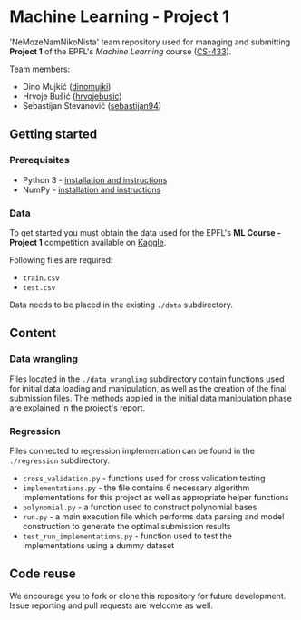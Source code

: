 # Machine Learning - Project 1

'NeMozeNamNikoNista' team repository used for managing and submitting **Project 1** of the EPFL's *Machine Learning* course ([CS-433](https://mlo.epfl.ch/page-146520.html)).

Team members:
* Dino Mujkić ([dinomujki](https://github.com/dinomujki))
* Hrvoje Bušić ([hrvojebusic](https://github.com/hrvojebusic))
* Sebastijan Stevanović ([sebastijan94](https://github.com/sebastijan94))

## Getting started

### Prerequisites

* Python 3 - [installation and instructions](https://www.python.org/downloads/)
* NumPy - [installation and instructions](https://docs.scipy.org/doc/numpy-1.10.1/user/install.html)

### Data

To get started you must obtain the data used for the EPFL's **ML Course - Project 1** competition available on [Kaggle](https://www.kaggle.com/c/epfml-higgs/data).

Following files are required:
* ```train.csv```
* ```test.csv```

Data needs to be placed in the existing ```./data``` subdirectory.

## Content

### Data wrangling

Files located in the ```./data_wrangling``` subdirectory contain functions used for initial data loading and manipulation, as well as the creation of the final submission files. The methods applied in the initial data manipulation phase are explained in the project's report.

### Regression

Files connected to regression implementation can be found in the ```./regression``` subdirectory.

* ```cross_validation.py``` - functions used for cross validation testing
* ```implementations.py``` - the file contains 6 necessary algorithm implementations for this project as well as appropriate helper functions
* ```polynomial.py``` - a function used to construct polynomial bases
* ```run.py``` - a main execution file which performs data parsing and model construction to generate the optimal submission results
* ```test_run_implementations.py``` - function used to test the implementations using a dummy dataset

## Code reuse

We encourage you to fork or clone this repository for future development. Issue reporting and pull requests are welcome as well.
